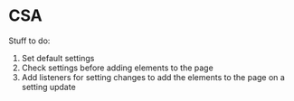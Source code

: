 # CSA
Stuff to do:
  1. Set default settings
  2. Check settings before adding elements to the page
  3. Add listeners for setting changes to add the elements to the page on a setting update